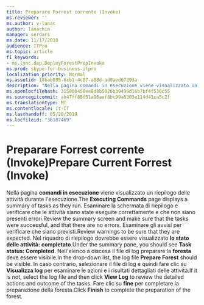 ```yaml
---
title: Preparare Forrest corrente (Invoke)
ms.reviewer: ''
ms.author: v-lanac
author: lanachin
manager: serdars
ms.date: 11/17/2018
audience: ITPro
ms.topic: article
f1_keywords:
- ms.lync.dep.DeployForestPrepInvoke
ms.prod: skype-for-business-itpro
localization_priority: Normal
ms.assetid: 18bab895-6cb1-4c07-a88d-ad0aed67293a
description: "Nella pagina comandi in esecuzione viene visualizzato un riepilogo delle attività durante l'esecuzione. Esaminare la schermata di riepilogo e verificare che le attività siano state eseguite correttamente e che non siano presenti errori. Esaminare gli avvisi per verificare che siano previsti. Nel riquadro di riepilogo dovrebbe essere visualizzato lo stato delle attività: completato. Nell'elenco a discesa il file di log preparare la foresta deve essere visibile. In caso contrario, selezionare il file di log e quindi fare clic su Visualizza log per esaminare le azioni e i risultati dettagliati delle attività. Fare clic su fine per completare la preparazione della foresta."
ms.openlocfilehash: 315800458ee8d8b5026b39499d16b7bf4f530c55
ms.sourcegitcommit: ab47ff88f51a96aaf8bc99a6303e114d41ca5c2f
ms.translationtype: MT
ms.contentlocale: it-IT
ms.lasthandoff: 05/20/2019
ms.locfileid: "36187469"
---
```

# <a name="prepare-current-forrest-invoke"></a><span data-ttu-id="c2152-109">Preparare Forrest corrente (Invoke)</span><span class="sxs-lookup"><span data-stu-id="c2152-109">Prepare Current Forrest (Invoke)</span></span>
 
<span data-ttu-id="c2152-110">Nella pagina **comandi in esecuzione** viene visualizzato un riepilogo delle attività durante l'esecuzione.</span><span class="sxs-lookup"><span data-stu-id="c2152-110">The **Executing Commands** page displays a summary of tasks as they run.</span></span> <span data-ttu-id="c2152-111">Esaminare la schermata di riepilogo e verificare che le attività siano state eseguite correttamente e che non siano presenti errori.</span><span class="sxs-lookup"><span data-stu-id="c2152-111">Review the summary screen and make sure that the tasks were successful, and that there are no errors.</span></span> <span data-ttu-id="c2152-112">Esaminare gli avvisi per verificare che siano previsti.</span><span class="sxs-lookup"><span data-stu-id="c2152-112">Review warnings to be sure that they are expected.</span></span> <span data-ttu-id="c2152-113">Nel riquadro di riepilogo dovrebbe essere visualizzato **lo stato delle attività: completato**.</span><span class="sxs-lookup"><span data-stu-id="c2152-113">Under the summary pane, you should see **Task status: Completed**.</span></span> <span data-ttu-id="c2152-114">Nell'elenco a discesa il file di log preparare la **foresta** deve essere visibile.</span><span class="sxs-lookup"><span data-stu-id="c2152-114">In the drop-down list, the log file **Prepare Forest** should be visible.</span></span> <span data-ttu-id="c2152-115">In caso contrario, selezionare il file di log e quindi fare clic su **Visualizza log** per esaminare le azioni e i risultati dettagliati delle attività.</span><span class="sxs-lookup"><span data-stu-id="c2152-115">If it is not, select the log file and then click **View Log** to review the detailed actions and outcome of the tasks.</span></span> <span data-ttu-id="c2152-116">Fare clic su **fine** per completare la preparazione della foresta.</span><span class="sxs-lookup"><span data-stu-id="c2152-116">Click **Finish** to complete the preparation of the forest.</span></span>
  

